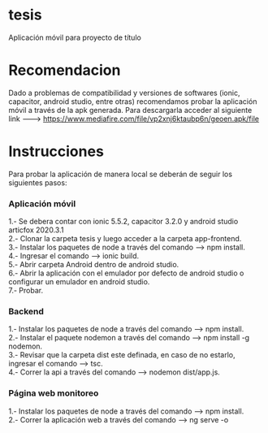 # tesis
Aplicación móvil para proyecto de título

# Recomendacion
Dado a problemas de compatibilidad y versiones de softwares (ionic, capacitor, android studio, entre otras) recomendamos probar la aplicación móvil a través de la apk generada.
Para descargarla acceder al siguiente link ---> https://www.mediafire.com/file/vp2xnj6ktaubp6n/geoen.apk/file

# Instrucciones
Para probar la aplicación de manera local se deberán de seguir los siguientes pasos:

### Aplicación móvil

1.- Se debera contar con ionic 5.5.2, capacitor 3.2.0 y android studio articfox 2020.3.1  
2.- Clonar la carpeta tesis y luego acceder a la carpeta app-frontend.  
3.- Instalar los paquetes de node a través del comando --> npm install.  
4.- Ingresar el comando --> ionic build.  
5.- Abrir carpeta Android dentro de android studio.  
6.- Abrir la aplicación con el emulador por defecto de android studio o configurar un emulador en android studio.  
7.- Probar.

### Backend

1.- Instalar los paquetes de node a través del comando --> npm install.  
2.- Instalar el paquete nodemon a través del comando --> npm install -g nodemon.  
3.- Revisar que la carpeta dist este definada, en caso de no estarlo, ingresar el comando --> tsc.  
4.- Correr la api a través del comando --> nodemon dist/app.js.

### Página web monitoreo

1.- Instalar los paquetes de node a través del comando --> npm install.  
2.- Correr la aplicación web a través del comando --> ng serve -o  


